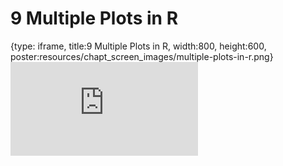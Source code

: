 # 9 Multiple Plots in R
 
{type: iframe, title:9 Multiple Plots in R, width:800, height:600, poster:resources/chapt_screen_images/multiple-plots-in-r.png}
![](https://datatrail-jhu.github.io/07_dataviz/no_toc/multiple-plots-in-r.html)
 

 
